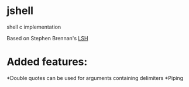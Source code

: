 # jshell
shell c implementation

Based on Stephen Brennan's [LSH](github.com/brenns10/lsh/)

# Added features:

*Double quotes can be used for arguments containing delimiters
*Piping
